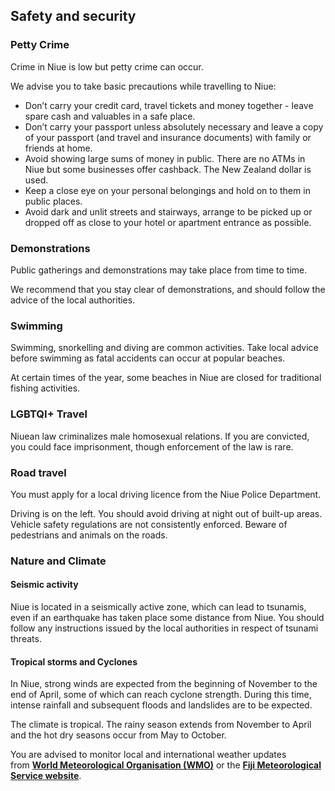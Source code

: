 ## Safety and security

### **Petty Crime**

Crime in Niue is low but petty crime can occur.

We advise you to take basic precautions while travelling to Niue:

* Don’t carry your credit card, travel tickets and money together - leave spare cash and valuables in a safe place.
* Don’t carry your passport unless absolutely necessary and leave a copy of your passport (and travel and insurance documents) with family or friends at home.
* Avoid showing large sums of money in public. There are no ATMs in Niue but some businesses offer cashback. The New Zealand dollar is used.
* Keep a close eye on your personal belongings and hold on to them in public places.
* Avoid dark and unlit streets and stairways, arrange to be picked up or dropped off as close to your hotel or apartment entrance as possible.

### **Demonstrations**

Public gatherings and demonstrations may take place from time to time.

We recommend that you stay clear of demonstrations, and should follow the advice of the local authorities.

### **Swimming**

Swimming, snorkelling and diving are common activities. Take local advice before swimming as fatal accidents can occur at popular beaches.

At certain times of the year, some beaches in Niue are closed for traditional fishing activities.

### **LGBTQI+ Travel**

Niuean law criminalizes male homosexual relations. If you are convicted, you could face imprisonment, though enforcement of the law is rare.

### **Road travel**

You must apply for a local driving licence from the Niue Police Department.

Driving is on the left. You should avoid driving at night out of built-up areas. Vehicle safety regulations are not consistently enforced. Beware of pedestrians and animals on the roads.

### **Nature and Climate**

#### **Seismic activity**

Niue is located in a seismically active zone, which can lead to tsunamis, even if an earthquake has taken place some distance from Niue. You should follow any instructions issued by the local authorities in respect of tsunami threats.

#### **Tropical storms and Cyclones**

In Niue, strong winds are expected from the beginning of November to the end of April, some of which can reach cyclone strength. During this time, intense rainfall and subsequent floods and landslides are to be expected.

The climate is tropical. The rainy season extends from November to April and the hot dry seasons occur from May to October.

You are advised to monitor local and international weather updates from [**World Meteorological Organisation (WMO)**](http://severe.worldweather.org/) or the [**Fiji Meteorological Service website**](http://www.met.gov.fj/).